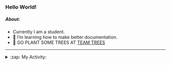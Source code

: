 ### Hello World!

##### About:
- Currently I am a student.
- 🌱 I’m learning how to make better documentation.
- 🌱 GO PLANT SOME TREES AT [TEAM TREES](https://teamtrees.org/)

---
<details>
  <summary>:zap: My Activity:</summary>
  
<!--START_SECTION:waka-->
![Code Time](http://img.shields.io/badge/Code%20Time-999%20hrs-blue)

**I'm a Night 🦉** 

```text
🌞 Morning    92 commits     ███░░░░░░░░░░░░░░░░░░░░░░   13.37% 
🌆 Daytime    153 commits    █████░░░░░░░░░░░░░░░░░░░░   22.24% 
🌃 Evening    212 commits    ███████░░░░░░░░░░░░░░░░░░   30.81% 
🌙 Night      231 commits    ████████░░░░░░░░░░░░░░░░░   33.58%

```
📅 **I'm Most Productive on Tuesday** 

```text
Monday       105 commits    ███░░░░░░░░░░░░░░░░░░░░░░   15.26% 
Tuesday      133 commits    ████░░░░░░░░░░░░░░░░░░░░░   19.33% 
Wednesday    71 commits     ██░░░░░░░░░░░░░░░░░░░░░░░   10.32% 
Thursday     98 commits     ███░░░░░░░░░░░░░░░░░░░░░░   14.24% 
Friday       97 commits     ███░░░░░░░░░░░░░░░░░░░░░░   14.1% 
Saturday     76 commits     ██░░░░░░░░░░░░░░░░░░░░░░░   11.05% 
Sunday       108 commits    ████░░░░░░░░░░░░░░░░░░░░░   15.7%

```


📊 **This Week I Spent My Time On** 

```text
🔥 Editors: 
VS Code                  8 hrs 8 mins        █████████████████████████   100.0%

🐱‍💻 Projects: 
CSF22                    5 hrs 19 mins       ████████████████░░░░░░░░░   65.43% 
PraiseDemo               2 hrs 12 mins       ██████░░░░░░░░░░░░░░░░░░░   27.15% 
praise-demo              36 mins             █░░░░░░░░░░░░░░░░░░░░░░░░   7.39% 
homebrew                 0 secs              ░░░░░░░░░░░░░░░░░░░░░░░░░   0.03%

```


 Last Updated on 16/01/2023 15:04:49 UTC
<!--END_SECTION:waka-->
</details>
